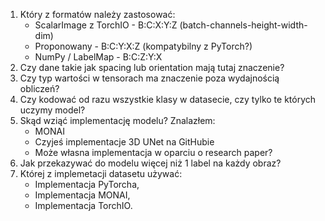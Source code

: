 1. Który z formatów należy zastosować:
    - ScalarImage z TorchIO - B:C:X:Y:Z (batch-channels-height-width-dim)
    - Proponowany - B:C:Y:X:Z (kompatybilny z PyTorch?) 
    - NumPy / LabelMap - B:C:Z:Y:X
2. Czy dane takie jak spacing lub orientation mają tutaj znaczenie?
3. Czy typ wartości w tensorach ma znaczenie poza wydajnością obliczeń?
4. Czy kodować od razu wszystkie klasy w datasecie, czy tylko te których uczymy model?
5. Skąd wziąć implementację modelu? Znalazłem:
    - MONAI
    - Czyjeś implementacje 3D UNet na GitHubie
    - Może własna implementacja w oparciu o research paper?
6. Jak przekazywać do modelu więcej niż 1 label na każdy obraz?
7. Której z implemetacji datasetu używać:
    - Implementacja PyTorcha,
    - Implementacja MONAI,
    - Implementacja TorchIO.
